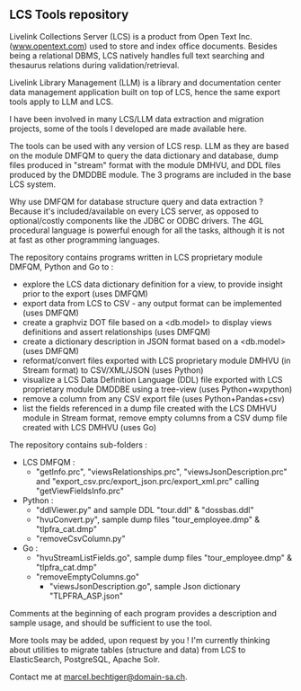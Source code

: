 ## LCS Tools repository

Livelink Collections Server (LCS) is a product from Open Text Inc. (www.opentext.com) used to store and index office documents. Besides being a relational DBMS, LCS natively handles full text searching and thesaurus relations during validation/retrieval.

Livelink Library Management (LLM) is a library and documentation center data management application built on top of LCS, hence the same export tools apply to LLM and LCS.

I have been involved in many LCS/LLM data extraction and migration projects, some of the tools I developed are made available here.

The tools can be used with any version of LCS resp. LLM as they are based on the module DMFQM to query the data dictionary and database, dump files produced in "stream" format with the module DMHVU, and DDL files produced by the DMDDBE module. The 3 programs are included in the base LCS system. 

Why use DMFQM for database structure query and data extraction ? Because it's included/available on every LCS server, as opposed to optional/costly components like the JDBC or ODBC drivers. The 4GL procedural language is powerful enough for all the tasks, although it is not at fast as other programming languages.

The repository contains programs written in LCS proprietary module DMFQM, Python and Go to :

- explore the LCS data dictionary definition for a view, to provide insight prior to the export (uses DMFQM)
- export data from LCS to CSV - any output format can be implemented (uses DMFQM)
- create a graphviz DOT file based on a <db.model> to display views definitions and assert relationships (uses DMFQM)
- create a dictionary description in JSON format based on a <db.model> (uses DMFQM) 
- reformat/convert files exported with LCS proprietary module DMHVU (in Stream format) to CSV/XML/JSON (uses Python)
- visualize a LCS Data Definition Language (DDL) file exported with LCS proprietary module DMDDBE using a tree-view (uses Python+wxpython)
- remove a column from any CSV export file (uses Python+Pandas+csv)
- list the fields referenced in a dump file created with the LCS DMHVU module in Stream format, remove empty columns from a CSV dump file created with LCS DMHVU (uses Go)

The repository contains sub-folders :

- LCS DMFQM : 
	- "getInfo.prc", "viewsRelationships.prc", "viewsJsonDescription.prc" and "export_csv.prc/export_json.prc/export_xml.prc" calling "getViewFieldsInfo.prc"
- Python : 
	- "ddlViewer.py" and sample DDL "tour.ddl" & "dossbas.ddl"
	- "hvuConvert.py", sample dump files "tour_employee.dmp" & "tlpfra_cat.dmp"
	- "removeCsvColumn.py"
- Go : 
	- "hvuStreamListFields.go", sample dump files "tour_employee.dmp" & "tlpfra_cat.dmp"
 	- "removeEmptyColumns.go"
    	- "viewsJsonDescription.go", sample Json dictionary "TLPFRA_ASP.json"  

Comments at the beginning of each program provides a description and sample usage, and should be sufficient to use the tool.

More tools may be added, upon request by you ! I'm currently thinking about utilities to migrate tables (structure and data) from LCS to ElasticSearch, PostgreSQL, Apache Solr.

Contact me at marcel.bechtiger@domain-sa.ch.
